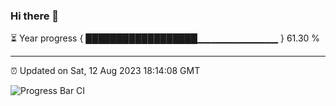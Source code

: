 ### Hi there 👋

⏳ Year progress { ██████████████████▁▁▁▁▁▁▁▁▁▁▁▁ } 61.30 %

---

⏰ Updated on Sat, 12 Aug 2023 18:14:08 GMT

![Progress Bar CI](https://github.com/liununu/liununu/workflows/Progress%20Bar%20CI/badge.svg)
